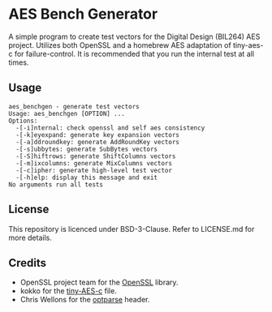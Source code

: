 # AES Bench Generator
A simple program to create test vectors for the Digital Design (BIL264) AES project.
Utilizes both OpenSSL and a homebrew AES adaptation of tiny-aes-c for failure-control. It is recommended that you
run the internal test at all times.

## Usage
```
aes_benchgen - generate test vectors
Usage: aes_benchgen [OPTION] ...
Options:
  -[-i]nternal: check openssl and self aes consistency
  -[-k]eyexpand: generate key expansion vectors
  -[-a]ddroundkey: generate AddRoundKey vectors
  -[-s]ubbytes: generate SubBytes vectors
  -[-S]hiftrows: generate ShiftColumns vectors
  -[-m]ixcolumns: generate MixColumns vectors
  -[-c]ipher: generate high-level test vector
  -[-h]elp: display this message and exit
No arguments run all tests
```

## License
This repository is licenced under BSD-3-Clause. Refer to
LICENSE.md for more details.

## Credits
* OpenSSL project team for the [OpenSSL](https://github.com/openssl/openssl) library.
* kokko for the [tiny-AES-c](https://github.com/kokke/tiny-AES-c) file.
* Chris Wellons for the [optparse](https://github.com/skeeto/optparse) header.
